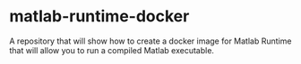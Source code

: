 # matlab-runtime-docker
A repository that will show how to create a docker image for Matlab Runtime that will allow you to run a compiled Matlab executable.
